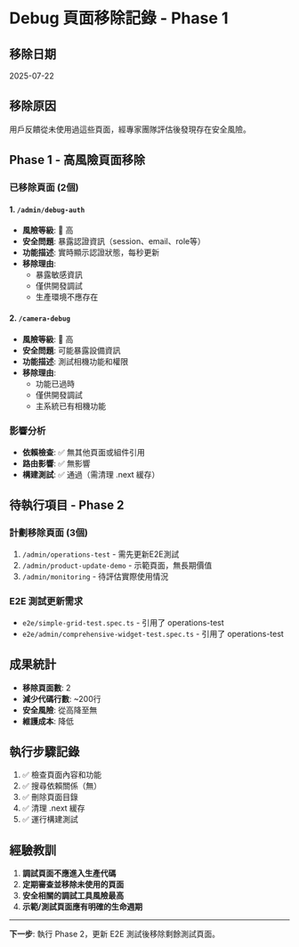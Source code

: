 # Debug 頁面移除記錄 - Phase 1

## 移除日期
2025-07-22

## 移除原因
用戶反饋從未使用過這些頁面，經專家團隊評估後發現存在安全風險。

## Phase 1 - 高風險頁面移除

### 已移除頁面 (2個)

#### 1. `/admin/debug-auth`
- **風險等級**: 🔴 高
- **安全問題**: 暴露認證資訊（session、email、role等）
- **功能描述**: 實時顯示認證狀態，每秒更新
- **移除理由**: 
  - 暴露敏感資訊
  - 僅供開發調試
  - 生產環境不應存在

#### 2. `/camera-debug`
- **風險等級**: 🔴 高  
- **安全問題**: 可能暴露設備資訊
- **功能描述**: 測試相機功能和權限
- **移除理由**:
  - 功能已過時
  - 僅供開發調試
  - 主系統已有相機功能

### 影響分析
- **依賴檢查**: ✅ 無其他頁面或組件引用
- **路由影響**: ✅ 無影響
- **構建測試**: ✅ 通過（需清理 .next 緩存）

## 待執行項目 - Phase 2

### 計劃移除頁面 (3個)
1. `/admin/operations-test` - 需先更新E2E測試
2. `/admin/product-update-demo` - 示範頁面，無長期價值
3. `/admin/monitoring` - 待評估實際使用情況

### E2E 測試更新需求
- `e2e/simple-grid-test.spec.ts` - 引用了 operations-test
- `e2e/admin/comprehensive-widget-test.spec.ts` - 引用了 operations-test

## 成果統計
- **移除頁面數**: 2
- **減少代碼行數**: ~200行
- **安全風險**: 從高降至無
- **維護成本**: 降低

## 執行步驟記錄
1. ✅ 檢查頁面內容和功能
2. ✅ 搜尋依賴關係（無）
3. ✅ 刪除頁面目錄
4. ✅ 清理 .next 緩存
5. ✅ 運行構建測試

## 經驗教訓
1. **調試頁面不應進入生產代碼**
2. **定期審查並移除未使用的頁面**
3. **安全相關的調試工具風險最高**
4. **示範/測試頁面應有明確的生命週期**

---

**下一步**: 執行 Phase 2，更新 E2E 測試後移除剩餘測試頁面。